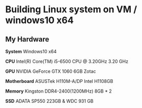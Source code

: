 # Building Linux system on VM / windows10 x64

## My Hardware

**System**        Windows10 x64

**CPU**	          Intel(R) Core(TM) i5-6500 CPU @ 3.20GHz 3.20 GHz

**GPU** NVIDIA    GeForce GTX 1060 6GB Zotac

**Motherboard**   ASUSTek H110M-A/DP Intel H1108GB 

**Memory**        Kingston DDR4-2400(1200MHz) 8GB * 2

**SSD**           ADATA SP550 223GB & WDC 931 GB

